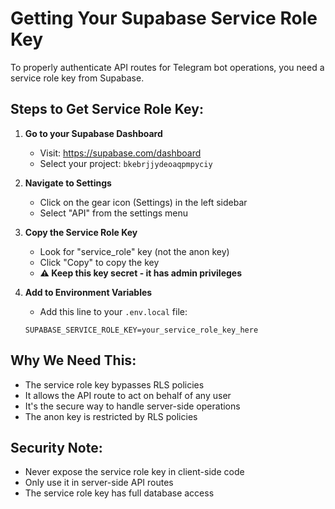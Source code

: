 # Getting Your Supabase Service Role Key

To properly authenticate API routes for Telegram bot operations, you need a service role key from Supabase.

## Steps to Get Service Role Key:

1. **Go to your Supabase Dashboard**
   - Visit: https://supabase.com/dashboard
   - Select your project: `bkebrjjydeoaqpmpyciy`

2. **Navigate to Settings**
   - Click on the gear icon (Settings) in the left sidebar
   - Select "API" from the settings menu

3. **Copy the Service Role Key**
   - Look for "service_role" key (not the anon key)
   - Click "Copy" to copy the key
   - **⚠️ Keep this key secret - it has admin privileges**

4. **Add to Environment Variables**
   - Add this line to your `.env.local` file:
   ```
   SUPABASE_SERVICE_ROLE_KEY=your_service_role_key_here
   ```

## Why We Need This:

- The service role key bypasses RLS policies
- It allows the API route to act on behalf of any user
- It's the secure way to handle server-side operations
- The anon key is restricted by RLS policies

## Security Note:

- Never expose the service role key in client-side code
- Only use it in server-side API routes
- The service role key has full database access 
